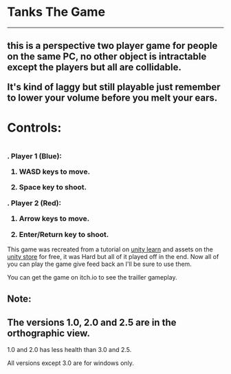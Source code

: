 <h1>Tanks The Game</h1>
<hr>
<h2>this is a perspective two player game for people on the same PC, no other object is intractable except the players but all are collidable.<break>
 
It's kind of laggy but still playable just remember to lower your volume before you melt your ears.</h2>

<div><h1>Controls:<h1>
<h3>. Player 1 (Blue):
 
1.  WASD keys to move.
  
2.  Space key to shoot.

. Player 2 (Red):
 
1.  Arrow keys to move.
  
2.  Enter/Return key to shoot.</h3>
  <div>

<p>
 This game was recreated from a tutorial on <a href="https://learn.unity.com/">unity learn</a> and assets on the <a href="https://store.unity3d.com">unity store</a> for free,
 it was Hard but all of it played off in the end.<break>
 Now all of you can play the game give feed back an I'll be sure to use them.
</p>
<p>You can get the game on <a>itch.io</a> to see the trailler gameplay.</p>
<h2>Note:<h2>
 
<h2>The versions 1.0, 2.0 and 2.5 are in the orthographic view.</h2>

<p>1.0 and 2.0 has less health than 3.0 and 2.5.</p>
<p>All versions except 3.0 are for windows only.</p>
